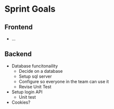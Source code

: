 # Sprint Goals

## Frontend

* ...

## Backend

* Database funcitonaility
    * Decide on a database
    * Setup sql server
    * Configure so everyone in the team can use it
    * Revise Unit Test
* Setup login API
    * Unit test
* Cookies?
